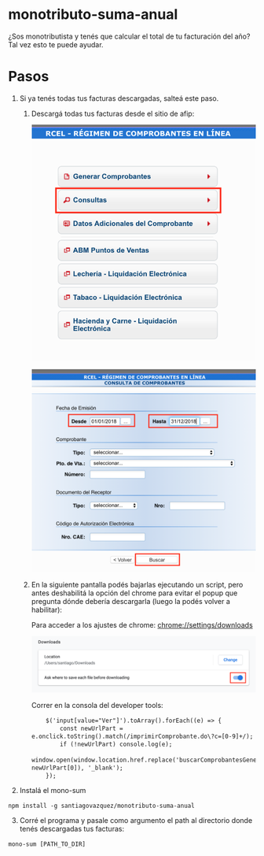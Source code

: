 # monotributo-suma-anual

¿Sos monotributista y tenés que calcular el total de tu facturación del año? Tal vez esto te puede ayudar.

# Pasos

1. Si ya tenés todas tus facturas descargadas, salteá este paso. 
    1. Descargá todas tus facturas desde el sitio de afip:
       
        ![alt text](https://raw.githubusercontent.com/santiagovazquez/monotributo-suma-anual/master/images/afip_paso_1.png)

        ![alt text](https://raw.githubusercontent.com/santiagovazquez/monotributo-suma-anual/master/images/afip_paso_2.png)

    2. En la siguiente pantalla podés bajarlas ejecutando un script, pero antes deshabilitá la opción del chrome para evitar el popup que pregunta dónde debería descargarla (luego la podés volver a habilitar): 
        
        Para acceder a los ajustes de chrome: [chrome://settings/downloads](chrome://settings/downloads)
    
        ![alt text](https://raw.githubusercontent.com/santiagovazquez/monotributo-suma-anual/master/images/chrome_settings.png)

        Correr en la consola del developer tools:
        ````
            $('input[value="Ver"]').toArray().forEach((e) => {
                const newUrlPart = e.onclick.toString().match(/imprimirComprobante.do\?c=[0-9]+/);
                if (!newUrlPart) console.log(e);
                window.open(window.location.href.replace('buscarComprobantesGenerados.do', newUrlPart[0]), '_blank');
            });
        ````

2. Instalá el mono-sum
````
npm install -g santiagovazquez/monotributo-suma-anual
````
3. Corré el programa y pasale como argumento el path al directorio donde tenés descargadas tus facturas:
````
mono-sum [PATH_TO_DIR]
````
